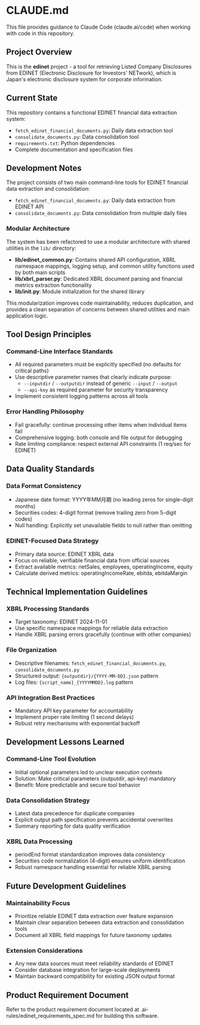 # CLAUDE.md

This file provides guidance to Claude Code (claude.ai/code) when working with code in this repository.

## Project Overview

This is the **edinet** project - a tool for retrieving Listed Company Disclosures from EDINET (Electronic Disclosure for Investors' NETwork), which is Japan's electronic disclosure system for corporate information.

## Current State

This repository contains a functional EDINET financial data extraction system:
- `fetch_edinet_financial_documents.py`: Daily data extraction tool
- `consolidate_documents.py`: Data consolidation tool
- `requirements.txt`: Python dependencies
- Complete documentation and specification files

## Development Notes

The project consists of two main command-line tools for EDINET financial data extraction and consolidation:
- `fetch_edinet_financial_documents.py`: Daily data extraction from EDINET API
- `consolidate_documents.py`: Data consolidation from multiple daily files

### Modular Architecture

The system has been refactored to use a modular architecture with shared utilities in the `lib/` directory:

- **lib/edinet_common.py**: Contains shared API configuration, XBRL namespace mappings, logging setup, and common utility functions used by both main scripts
- **lib/xbrl_parser.py**: Dedicated XBRL document parsing and financial metrics extraction functionality 
- **lib/__init__.py**: Module initialization for the shared library

This modularization improves code maintainability, reduces duplication, and provides a clean separation of concerns between shared utilities and main application logic.

## Tool Design Principles

### Command-Line Interface Standards
- All required parameters must be explicitly specified (no defaults for critical paths)
- Use descriptive parameter names that clearly indicate purpose:
  - `--inputdir` / `--outputdir` instead of generic `--input` / `--output`
  - `--api-key` as required parameter for security transparency
- Implement consistent logging patterns across all tools

### Error Handling Philosophy
- Fail gracefully: continue processing other items when individual items fail
- Comprehensive logging: both console and file output for debugging
- Rate limiting compliance: respect external API constraints (1 req/sec for EDINET)

## Data Quality Standards

### Data Format Consistency
- Japanese date format: YYYY年MM月期 (no leading zeros for single-digit months)
- Securities codes: 4-digit format (remove trailing zero from 5-digit codes)
- Null handling: Explicitly set unavailable fields to null rather than omitting

### EDINET-Focused Data Strategy
- Primary data source: EDINET XBRL data
- Focus on reliable, verifiable financial data from official sources
- Extract available metrics: netSales, employees, operatingIncome, equity
- Calculate derived metrics: operatingIncomeRate, ebitda, ebitdaMargin

## Technical Implementation Guidelines

### XBRL Processing Standards
- Target taxonomy: EDINET 2024-11-01
- Use specific namespace mappings for reliable data extraction
- Handle XBRL parsing errors gracefully (continue with other companies)

### File Organization
- Descriptive filenames: `fetch_edinet_financial_documents.py`, `consolidate_documents.py`
- Structured output: `{outputdir}/{YYYY-MM-DD}.json` pattern
- Log files: `{script_name}_{YYYYMMDD}.log` pattern

### API Integration Best Practices
- Mandatory API key parameter for accountability
- Implement proper rate limiting (1 second delays)
- Robust retry mechanisms with exponential backoff

## Development Lessons Learned

### Command-Line Tool Evolution
- Initial optional parameters led to unclear execution contexts
- Solution: Make critical parameters (outputdir, api-key) mandatory
- Benefit: More predictable and secure tool behavior

### Data Consolidation Strategy
- Latest data precedence for duplicate companies
- Explicit output path specification prevents accidental overwrites
- Summary reporting for data quality verification

### XBRL Data Processing
- periodEnd format standardization improves data consistency
- Securities code normalization (4-digit) ensures uniform identification
- Robust namespace handling essential for reliable XBRL parsing

## Future Development Guidelines

### Maintainability Focus
- Prioritize reliable EDINET data extraction over feature expansion
- Maintain clear separation between data extraction and consolidation tools
- Document all XBRL field mappings for future taxonomy updates

### Extension Considerations
- Any new data sources must meet reliability standards of EDINET
- Consider database integration for large-scale deployments
- Maintain backward compatibility for existing JSON output format

## Product Requirement Document

Refer to the product requirement document located at .ai-rules/edinet_requirements_spec.md 
for building this software.

